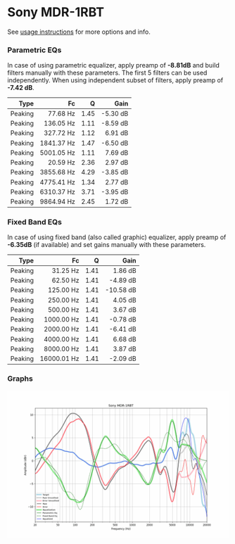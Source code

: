 # Sony MDR-1RBT
See [usage instructions](https://github.com/jaakkopasanen/AutoEq#usage) for more options and info.

### Parametric EQs
In case of using parametric equalizer, apply preamp of **-8.81dB** and build filters manually
with these parameters. The first 5 filters can be used independently.
When using independent subset of filters, apply preamp of **-7.42 dB**.

| Type    | Fc         |    Q | Gain     |
|--------:|-----------:|-----:|---------:|
| Peaking | 77.68 Hz   | 1.45 | -5.30 dB |
| Peaking | 136.05 Hz  | 1.11 | -8.59 dB |
| Peaking | 327.72 Hz  | 1.12 | 6.91 dB  |
| Peaking | 1841.37 Hz | 1.47 | -6.50 dB |
| Peaking | 5001.05 Hz | 1.11 | 7.69 dB  |
| Peaking | 20.59 Hz   | 2.36 | 2.97 dB  |
| Peaking | 3855.68 Hz | 4.29 | -3.85 dB |
| Peaking | 4775.41 Hz | 1.34 | 2.77 dB  |
| Peaking | 6310.37 Hz | 3.71 | -3.95 dB |
| Peaking | 9864.94 Hz | 2.45 | 1.72 dB  |

### Fixed Band EQs
In case of using fixed band (also called graphic) equalizer, apply preamp of **-6.35dB**
(if available) and set gains manually with these parameters.

| Type    | Fc          |    Q | Gain      |
|--------:|------------:|-----:|----------:|
| Peaking | 31.25 Hz    | 1.41 | 1.86 dB   |
| Peaking | 62.50 Hz    | 1.41 | -4.89 dB  |
| Peaking | 125.00 Hz   | 1.41 | -10.58 dB |
| Peaking | 250.00 Hz   | 1.41 | 4.05 dB   |
| Peaking | 500.00 Hz   | 1.41 | 3.67 dB   |
| Peaking | 1000.00 Hz  | 1.41 | -0.78 dB  |
| Peaking | 2000.00 Hz  | 1.41 | -6.41 dB  |
| Peaking | 4000.00 Hz  | 1.41 | 6.68 dB   |
| Peaking | 8000.00 Hz  | 1.41 | 3.87 dB   |
| Peaking | 16000.01 Hz | 1.41 | -2.09 dB  |

### Graphs
![](./Sony%20MDR-1RBT.png)